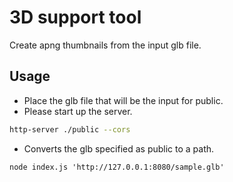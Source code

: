 # 3D support tool

Create apng thumbnails from the input glb file.

## Usage

- Place the glb file that will be the input for public.
- Please start up the server.
```bash
http-server ./public --cors
```
- Converts the glb specified as public to a path.
```
node index.js 'http://127.0.0.1:8080/sample.glb'
```